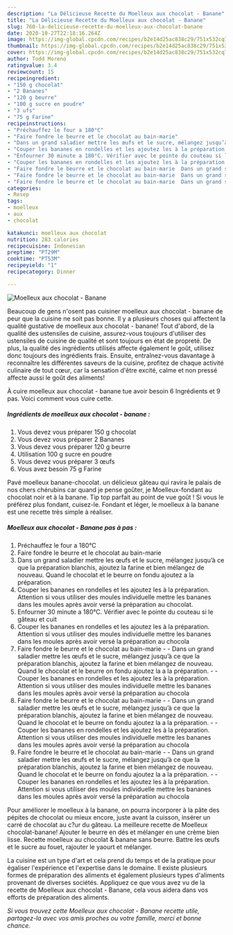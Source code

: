 ```yaml
---
description: "La Délicieuse Recette du Moelleux aux chocolat - Banane"
title: "La Délicieuse Recette du Moelleux aux chocolat - Banane"
slug: 760-la-delicieuse-recette-du-moelleux-aux-chocolat-banane
date: 2020-10-27T22:18:16.264Z
image: https://img-global.cpcdn.com/recipes/b2e14d25ac838c29/751x532cq70/moelleux-aux-chocolat-banane-photo-principale-de-la-recette.jpg
thumbnail: https://img-global.cpcdn.com/recipes/b2e14d25ac838c29/751x532cq70/moelleux-aux-chocolat-banane-photo-principale-de-la-recette.jpg
cover: https://img-global.cpcdn.com/recipes/b2e14d25ac838c29/751x532cq70/moelleux-aux-chocolat-banane-photo-principale-de-la-recette.jpg
author: Todd Moreno
ratingvalue: 3.4
reviewcount: 15
recipeingredient:
- "150 g chocolat"
- "2 Bananes"
- "120 g beurre"
- "100 g sucre en poudre"
- "3 ufs"
- "75 g Farine"
recipeinstructions:
- "Préchauffez le four a 180°C"
- "Faire fondre le beurre et le chocolat au bain-marie"
- "Dans un grand saladier mettre les œufs et le sucre, mélangez jusqu’à ce que la préparation blanchis, ajoutez la farine et bien mélangez de nouveau. Quand le chocolat et le beurre on fondu ajoutez a la préparation."
- "Couper les bananes en rondelles et les ajoutez les à la préparation. Attention si vous utiliser des moules individuelle mettre les bananes dans les moules après avoir versé la préparation au chocolat."
- "Enfourner 30 minute a 180°C. Vérifier avec le pointe du couteau si le gâteau et cuit"
- "Couper les bananes en rondelles et les ajoutez les à la préparation. Attention si vous utiliser des moules individuelle mettre les bananes dans les moules après avoir versé la préparation au chocola"
- "Faire fondre le beurre et le chocolat au bain-marie  Dans un grand saladier mettre les œufs et le sucre, mélangez jusqu’à ce que la préparation blanchis, ajoutez la farine et bien mélangez de nouveau. Quand le chocolat et le beurre on fondu ajoutez la a la préparation.  Couper les bananes en rondelles et les ajoutez les à la préparation. Attention si vous utiliser des moules individuelle mettre les bananes dans les moules après avoir versé la préparation au chocola"
- "Faire fondre le beurre et le chocolat au bain-marie  Dans un grand saladier mettre les œufs et le sucre, mélangez jusqu’à ce que la préparation blanchis, ajoutez la farine et bien mélangez de nouveau. Quand le chocolat et le beurre on fondu ajoutez la a la préparation.  Couper les bananes en rondelles et les ajoutez les à la préparation. Attention si vous utiliser des moules individuelle mettre les bananes dans les moules après avoir versé la préparation au chocola"
- "Faire fondre le beurre et le chocolat au bain-marie  Dans un grand saladier mettre les œufs et le sucre, mélangez jusqu’à ce que la préparation blanchis, ajoutez la farine et bien mélangez de nouveau. Quand le chocolat et le beurre on fondu ajoutez la a la préparation.  Couper les bananes en rondelles et les ajoutez les à la préparation. Attention si vous utiliser des moules individuelle mettre les bananes dans les moules après avoir versé la préparation au chocola"
categories:
- Resep
tags:
- moelleux
- aux
- chocolat

katakunci: moelleux aux chocolat 
nutrition: 283 calories
recipecuisine: Indonesian
preptime: "PT29M"
cooktime: "PT53M"
recipeyield: "1"
recipecategory: Dinner

---
```



![Moelleux aux chocolat - Banane](https://img-global.cpcdn.com/recipes/b2e14d25ac838c29/751x532cq70/moelleux-aux-chocolat-banane-photo-principale-de-la-recette.jpg)

Beaucoup de gens n'osent pas cuisiner moelleux aux chocolat - banane de peur que la cuisine ne soit pas bonne. Il y a plusieurs choses qui affectent la qualité gustative de moelleux aux chocolat - banane! Tout d'abord, de la qualité des ustensiles de cuisine, assurez-vous toujours d'utiliser des ustensiles de cuisine de qualité et sont toujours en état de propreté. De plus, la qualité des ingrédients utilisés affecte également le goût, utilisez donc toujours des ingrédients frais. Ensuite, entraînez-vous davantage à reconnaître les différentes saveurs de la cuisine, profitez de chaque activité culinaire de tout cœur, car la sensation d'être excité, calme et non pressé affecte aussi le goût des aliments!

<!--inarticleads1-->

À cuire moelleux aux chocolat - banane tue avoir besoin 6 Ingrédients et 9 pas. Voici comment vous cuire cette.

##### Ingrédients de moelleux aux chocolat - banane :

1. Vous devez vous préparer 150 g chocolat
1. Vous devez vous préparer 2 Bananes
1. Vous devez vous préparer 120 g beurre
1. Utilisation 100 g sucre en poudre
1. Vous devez vous préparer 3 œufs
1. Vous avez besoin 75 g Farine


Pavé moelleux banane-chocolat. un délicieux gâteau qui ravira le palais de nos chers chérubins car quand je pense goûter, je Moelleux-fondant au chocolat noir et à la banane. Tip top parfait au point de vue goût ! Si vous le préférez plus fondant, cuisez-le. Fondant et léger, le moelleux à la banane est une recette très simple à réaliser. 

<!--inarticleads2-->

##### Moelleux aux chocolat - Banane pas à pas :

1. Préchauffez le four a 180°C
1. Faire fondre le beurre et le chocolat au bain-marie
1. Dans un grand saladier mettre les œufs et le sucre, mélangez jusqu’à ce que la préparation blanchis, ajoutez la farine et bien mélangez de nouveau. Quand le chocolat et le beurre on fondu ajoutez a la préparation.
1. Couper les bananes en rondelles et les ajoutez les à la préparation. Attention si vous utiliser des moules individuelle mettre les bananes dans les moules après avoir versé la préparation au chocolat.
1. Enfourner 30 minute a 180°C. Vérifier avec le pointe du couteau si le gâteau et cuit
1. Couper les bananes en rondelles et les ajoutez les à la préparation. Attention si vous utiliser des moules individuelle mettre les bananes dans les moules après avoir versé la préparation au chocola
1. Faire fondre le beurre et le chocolat au bain-marie -  - Dans un grand saladier mettre les œufs et le sucre, mélangez jusqu’à ce que la préparation blanchis, ajoutez la farine et bien mélangez de nouveau. Quand le chocolat et le beurre on fondu ajoutez la a la préparation. -  - Couper les bananes en rondelles et les ajoutez les à la préparation. Attention si vous utiliser des moules individuelle mettre les bananes dans les moules après avoir versé la préparation au chocola
1. Faire fondre le beurre et le chocolat au bain-marie -  - Dans un grand saladier mettre les œufs et le sucre, mélangez jusqu’à ce que la préparation blanchis, ajoutez la farine et bien mélangez de nouveau. Quand le chocolat et le beurre on fondu ajoutez la a la préparation. -  - Couper les bananes en rondelles et les ajoutez les à la préparation. Attention si vous utiliser des moules individuelle mettre les bananes dans les moules après avoir versé la préparation au chocola
1. Faire fondre le beurre et le chocolat au bain-marie -  - Dans un grand saladier mettre les œufs et le sucre, mélangez jusqu’à ce que la préparation blanchis, ajoutez la farine et bien mélangez de nouveau. Quand le chocolat et le beurre on fondu ajoutez la a la préparation. -  - Couper les bananes en rondelles et les ajoutez les à la préparation. Attention si vous utiliser des moules individuelle mettre les bananes dans les moules après avoir versé la préparation au chocola


Pour améliorer le moelleux à la banane, on pourra incorporer à la pâte des pépites de chocolat ou mieux encore, juste avant la cuisson, insérer un carré de chocolat au c?ur du gâteau. La meilleure recette de Moelleux chocolat-banane! Ajouter le beurre en dés et mélanger en une crème bien lisse. Recette moelleux au chocolat &amp; banane sans beurre. Battre les œufs et le sucre au fouet, rajouter le yaourt et mélanger. 

<!--inarticleads1-->

<p>
La cuisine est un type d'art et cela prend du temps et de la pratique pour égaliser l'expérience et l'expertise dans le domaine. Il existe plusieurs formes de préparation des aliments et également plusieurs types d'aliments provenant de diverses sociétés. Appliquez ce que vous avez vu de la recette de Moelleux aux chocolat - Banane, cela vous aidera dans vos efforts de préparation des aliments.
</p>

<p>
<i>Si vous trouvez cette Moelleux aux chocolat - Banane recette utile, partagez-la avec vos amis proches ou votre famille, merci et bonne chance.</i>
</p>
